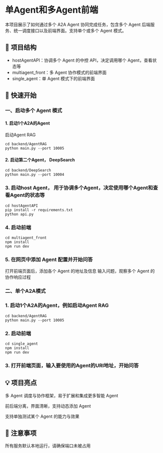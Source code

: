 # 单Agent和多Agent前端
本项目展示了如何通过多个 A2A Agent 协同完成任务，包含多个 Agent 后端服务、统一调度接口以及前端界面。支持单个或多个 Agent 模式。

## 📁 项目结构
* hostAgentAPI：协调多个 Agent 的中控 API，决定调用哪个 Agent，查看状态等
* multiagent_front：多 Agent 协作模式的前端界面
* single_agent：单 Agent 模式下的前端界面

## 🚀 快速开始
### 一、启动多个 Agent 模式

#### 1. 启动1个A2A的Agent
启动Agent RAG
```
cd backend/AgentRAG
python main.py --port 10005
```

#### 2. 启动第二个Agent， DeepSearch
```
cd backend/DeepSearch
python main.py --port 10004
```

### 3. 启动host Agent， 用于协调多个Agent，决定使用哪个Agent和查看Agent的状态等
```
cd hostAgentAPI
pip install -r requirements.txt
python api.py
```

### 4. 启动前端
```
cd multiagent_front
npm install
npm run dev
```
### 5. 在网页中添加 Agent 配置并开始问答
打开前端页面后，添加各个 Agent 的地址及信息
输入问题，观察多个 Agent 的协作响应过程


### 二、单个A2A模式

### 1. 启动1个A2A的Agent，例如启动Agent RAG
```
cd backend/AgentRAG
python main.py --port 10005
```
### 2. 启动前端
```
cd single_agent
npm install
npm run dev
```

### 3. 打开前端页面，输入要使用的Agent的URl地址，开始问答


## 💡 项目亮点
多 Agent 调度与协作框架，易于扩展和集成更多智能 Agent

前后端分离，界面清晰，支持动态添加 Agent

支持单独测试某个 Agent 的能力与效果

## 📌 注意事项
所有服务默认本地运行，请确保端口未被占用